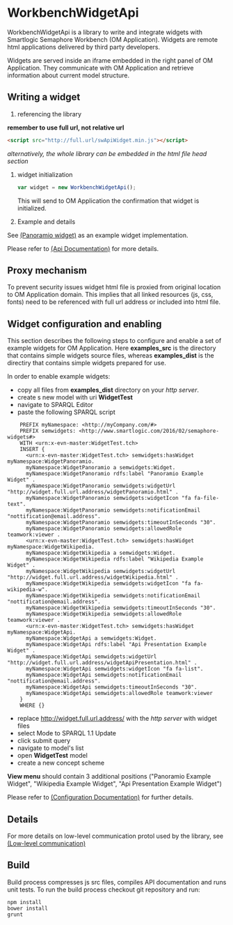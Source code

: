 # WorkbenchWidgetApi
  WorkbenchWidgetApi is a library to write and integrate widgets with 
  Smartlogic Semaphore Workbench (OM Application). 
  Widgets are remote html applications delivered by third party developers.

  Widgets are served inside an iframe embedded in the right panel of OM Application. 
  They communicate with OM Application and retrieve information about current 
  model structure.
  
## Writing a widget
1. referencing the library
  
  __remember to use full url, not relative url__
  
  ```html
  <script src="http://full.url/swApiWidget.min.js"></script>
  ```
    
   *alternatively, the whole library can be embedded in the html file head section*

1. widget initialization
   
   ```javascript
   var widget = new WorkbenchWidgetApi();
   ```
   
   This will send to OM Application the confirmation that widget is initialized.
    
1. Example and details

See [(Panoramio widget)](examples_src/widgetPanoramio.html) as an example widget implementation.

Please refer to [(Api Documentation)](doc/ApiDocumentation.md) for more details.

## Proxy mechanism
  To prevent security issues widget html file is proxied from original location to OM Application domain.
  This implies that all linked resources (js, css, fonts) need to be referenced with full url address or included into html file.
   
## Widget configuration and enabling

    
This section describes the following steps to configure and enable a set of 
example widgets for OM Application. Here __examples_src__ is the directory that 
contains simple widgets source files, whereas __examples_dist__ is the directiry 
that contains simple widgets prepared for use.

  In order to enable example widgets:
  
  - copy all files from __examples_dist__ directory on your *http server*.
  - create s new model with uri  __WidgetTest__
  - navigate to SPARQL Editor
  - paste the following SPARQL script
  
```
    PREFIX myNamespace: <http://myCompany.com/#> 
    PREFIX semwidgets: <http://www.smartlogic.com/2016/02/semaphore-widgets#> 
    WITH <urn:x-evn-master:WidgetTest.tch> 
    INSERT {
      <urn:x-evn-master:WidgetTest.tch> semwidgets:hasWidget myNamespace:WidgetPanoramio.   
      myNamespace:WidgetPanoramio a semwidgets:Widget.
      myNamespace:WidgetPanoramio rdfs:label "Panoramio Example Widget" .
      myNamespace:WidgetPanoramio semwidgets:widgetUrl "http://widget.full.url.address/widgetPanoramio.html" .
      myNamespace:WidgetPanoramio semwidgets:widgetIcon "fa fa-file-text".
      myNamespace:WidgetPanoramio semwidgets:notificationEmail "nottification@email.address".
      myNamespace:WidgetPanoramio semwidgets:timeoutInSeconds "30".
      myNamespace:WidgetPanoramio semwidgets:allowedRole teamwork:viewer .
      <urn:x-evn-master:WidgetTest.tch> semwidgets:hasWidget myNamespace:WidgetWikipedia.   
      myNamespace:WidgetWikipedia a semwidgets:Widget.
      myNamespace:WidgetWikipedia rdfs:label "Wikipedia Example Widget" .
      myNamespace:WidgetWikipedia semwidgets:widgetUrl "http://widget.full.url.address/widgetWikipedia.html" .
      myNamespace:WidgetWikipedia semwidgets:widgetIcon "fa fa-wikipedia-w".
      myNamespace:WidgetWikipedia semwidgets:notificationEmail "nottification@email.address".
      myNamespace:WidgetWikipedia semwidgets:timeoutInSeconds "30".
      myNamespace:WidgetWikipedia semwidgets:allowedRole teamwork:viewer .
      <urn:x-evn-master:WidgetTest.tch> semwidgets:hasWidget myNamespace:WidgetApi.   
      myNamespace:WidgetApi a semwidgets:Widget.
      myNamespace:WidgetApi rdfs:label "Api Presentation Example Widget" .
      myNamespace:WidgetApi semwidgets:widgetUrl "http://widget.full.url.address/widgetApiPresentation.html" .
      myNamespace:WidgetApi semwidgets:widgetIcon "fa fa-list".
      myNamespace:WidgetApi semwidgets:notificationEmail "nottification@email.address".
      myNamespace:WidgetApi semwidgets:timeoutInSeconds "30".
      myNamespace:WidgetApi semwidgets:allowedRole teamwork:viewer
    }
    WHERE {}
```
  
  
  - replace http://widget.full.url.address/ with the *http server* with widget files
  - select Mode to SPARQL 1.1 Update
  - click submit query
  - navigate to model's list
  - open __WidgetTest__ model
  - create a new concept scheme
  
  __View menu__ should contain 3 additional positions 
  ("Panoramio Example Widget", "Wikipedia Example Widget", "Api Presentation Example Widget")
 
Please refer to [(Configuration Documentation)](doc/Configuration.md) for further details.
 
## Details

For more details on low-level communication protol used by the library, see [(Low-level communication)](doc/Communication.md)
 
## Build

Build process compresses js src files, compiles API documentation and runs unit tests.
To run the build process checkout git repository and run: 

```
npm install
bower install
grunt
```
